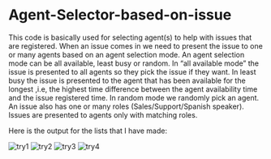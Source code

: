 # Agent-Selector-based-on-issue

This code is basically used for selecting agent(s) to help with issues that are registered.
When an issue comes in we need to present the issue to one or many agents based on an agent selection mode. An agent selection mode can be all available, least busy or random. In “all available mode” the issue is presented to all agents so they pick the issue if they want. In least busy the issue is presented to the agent that has been available for the longest ,i.e, the highest time difference between the agent availability time and the issue registered time. In random mode we randomly pick an agent. An issue also has one or many roles (Sales/Support/Spanish speaker). Issues are presented to agents only with matching roles.

Here is the output for the lists that I have made:

![try1](https://user-images.githubusercontent.com/22218522/85280673-38e00e00-b4a6-11ea-97fb-e92748e9d0a0.PNG)
![try2](https://user-images.githubusercontent.com/22218522/85280677-3a113b00-b4a6-11ea-9855-0fb612ca62a5.PNG)
![try3](https://user-images.githubusercontent.com/22218522/85280680-3aa9d180-b4a6-11ea-86d5-6f8737e88cc2.PNG)
![try4](https://user-images.githubusercontent.com/22218522/85280684-3b426800-b4a6-11ea-9bc5-cb59fd05007e.PNG)

